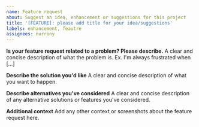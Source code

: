 ```yaml
---
name: Feature request
about: Suggest an idea, enhancement or suggestions for this project
title: '[FEATURE]: please add title for your idea/suggestions'
labels: enhancement, feautre
assignees: nurrony
---
```


**Is your feature request related to a problem? Please describe.**
A clear and concise description of what the problem is. Ex. I'm always frustrated when [...]

**Describe the solution you'd like**
A clear and concise description of what you want to happen.

**Describe alternatives you've considered**
A clear and concise description of any alternative solutions or features you've considered.

**Additional context**
Add any other context or screenshots about the feature request here.
